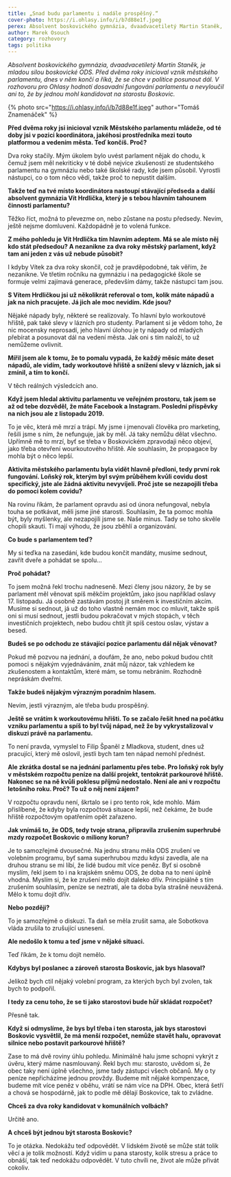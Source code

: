 ```yaml
---
title: „Snad budu parlamentu i nadále prospěšný.“
cover-photo: https://i.ohlasy.info/i/b7d88e1f.jpeg
perex: Absolvent boskovického gymnázia, dvaadvacetiletý Martin Staněk, je mladou silou boskovické ODS. Před dvěma roky inicioval vznik městského parlamentu, dnes v něm končí a říká, že se chce v politice posunout dál.
author: Marek Osouch
category: rozhovory
tags: politika
---
```


*Absolvent boskovického gymnázia, dvaadvacetiletý Martin Staněk, je mladou silou boskovické ODS. Před dvěma roky inicioval vznik městského parlamentu, dnes v něm končí a říká, že se chce v politice posunout dál. V rozhovoru pro Ohlasy hodnotí dosavadní fungování parlamentu a nevyloučil ani to, že by jednou mohl kandidovat na starostu Boskovic.*

{% photo src="https://i.ohlasy.info/i/b7d88e1f.jpeg" author="Tomáš Znamenáček" %}

**Před dvěma roky jsi inicioval vznik Městského parlamentu mládeže, od té doby jsi v pozici koordinátora, jakéhosi prostředníka mezi touto platformou a vedením města. Teď končíš. Proč?**

Dva roky stačily. Mým úkolem bylo uvést parlament nějak do chodu, k čemuž jsem měl nekriticky v té době nejvíce zkušeností ze studentského parlamentu na gymnáziu nebo také školské rady, kde jsem působil. Vyrostli nástupci, co o tom něco vědí, takže proč to nepustit dalším.

**Takže teď na tvé místo koordinátora nastoupí stávající předseda a další absolvent gymnázia Vít Hrdlička, který je s tebou hlavním tahounem činnosti parlamentu?**

Těžko říct, možná to převezme on, nebo zůstane na postu předsedy. Nevím, ještě nejsme domluveni. Každopádně je to volená funkce.

**Z mého pohledu je Vít Hrdlička tím hlavním adeptem. Má se ale místo něj kdo stát předsedou? A nezanikne za dva roky městský parlament, když tam ani jeden z vás už nebude působit?**

I kdyby Vítek za dva roky skončil, což je pravděpodobné, tak věřím, že nezanikne. Ve třetím ročníku na gymnáziu i na pedagogické škole se formuje velmi zajímavá generace, především dámy, takže nástupci tam jsou.

**S Vítem Hrdličkou jsi už několikrát referoval o tom, kolik máte nápadů a jak na nich pracujete. Já jich ale moc nevidím. Kde jsou?**

Nějaké nápady byly, některé se realizovaly. To hlavní bylo workoutové hřiště, pak také slevy v lázních pro studenty. Parlament si je vědom toho, že nic mocensky neprosadí, jeho hlavní úlohou je ty nápady od mladých přebírat a posunovat dál na vedení města. Jak oni s tím naloží, to už nemůžeme ovlivnit.

**Mířil jsem ale k tomu, že to pomalu vypadá, že každý měsíc máte deset nápadů, ale vidím, tady workoutové hřiště a snížení slevy v lázních, jak si zmínil, a tím to končí.**

V těch reálných výsledcích ano.

**Když jsem hledal aktivitu parlamentu ve veřejném prostoru, tak jsem se až od tebe dozvěděl, že máte Facebook a Instagram. Poslední příspěvky na nich jsou ale z listopadu 2019.**

To je věc, která mě mrzí a trápí. My jsme i jmenovali člověka pro marketing, řešili jsme s ním, že nefunguje, jak by měl. Já taky nemůžu dělat všechno. Upřímně mě to mrzí, byť se třeba v Boskovickém zpravodaji něco objeví, jako třeba otevření wourkoutového hřiště. Ale souhlasím, že propagace by mohla být o něco lepší.

**Aktivita městského parlamentu byla vidět hlavně předloni, tedy první rok fungování. Loňský rok, kterým byl svým průběhem kvůli covidu dost specifický, jste ale žádná aktivitu nevyvíjeli. Proč jste se nezapojili třeba do pomoci kolem covidu?**

Na rovinu říkám, že parlament opravdu asi od února nefungoval, nebyla touha se potkávat, měli jsme jiné starosti. Souhlasím, že ta pomoc mohla být, byly myšlenky, ale nezapojili jsme se. Naše minus. Tady se toho skvěle chopili skauti. Ti mají výhodu, že jsou zběhlí a organizování.

**Co bude s parlamentem teď?**

My si teďka na zasedání, kde budou končit mandáty, musíme sednout, zavřít dveře a pohádat se spolu…

**Proč pohádat?**

To jsem možná řekl trochu nadneseně. Mezi členy jsou názory, že by se parlament měl věnovat spíš měkčím projektům, jako jsou například oslavy 17. listopadu. Já osobně zastávám postoj jít směrem k investičním akcím. Musíme si sednout, já už do toho vlastně nemám moc co mluvit, takže spíš oni si musí sednout, jestli budou pokračovat v mých stopách, v těch investičních projektech, nebo budou chtít jít spíš cestou oslav, výstav a besed.

**Budeš se po odchodu ze stávající pozice parlamentu dál nějak věnovat?**

Pokud mě pozvou na jednání, a doufám, že ano, nebo pokud budou chtít pomoci s nějakým vyjednáváním, znát můj názor, tak vzhledem ke zkušenostem a kontaktům, které mám, se tomu nebráním. Rozhodně nepráskám dveřmi.

**Takže budeš nějakým výrazným poradním hlasem.**

Nevím, jestli výrazným, ale třeba budu prospěšný.

**Ještě se vrátím k workoutovému hřišti. To se začalo řešit hned na počátku vzniku parlamentu a spíš to byl tvůj nápad, než že by vykrystalizoval v diskuzi právě na parlamentu.**

To není pravda, vymyslel to Filip Španěl z Mladkova, student, dnes už pracující, který mě oslovil, jestli bych tam ten nápad nemohl přednést.

**Ale zkrátka dostal se na jednání parlamentu přes tebe. Pro loňský rok byly v městském rozpočtu peníze na další projekt, tentokrát parkourové hřiště. Nakonec se na ně kvůli poklesu příjmů nedostalo. Není ale ani v rozpočtu letošního roku. Proč? To už o něj není zájem?**

V rozpočtu opravdu není, škrtalo se i pro tento rok, kde mohlo. Mám přislíbené, že kdyby byla rozpočtová situace lepší, než čekáme, že bude hřiště rozpočtovým opatřením opět zařazeno. 

**Jak vnímáš to, že ODS, tedy tvoje strana, připravila zrušením superhrubé mzdy rozpočet Boskovic o miliony korun?**

Je to samozřejmě dvousečné. Na jednu stranu měla ODS zrušení ve volebním programu, byť sama superhrubou mzdu kdysi zavedla, ale na druhou stranu se mi líbí, že lidé budou mít více peněz. Byť si osobně myslím, řekl jsem to i na krajském sněmu ODS, že doba na to není úplně vhodná. Myslím si, že ke zrušení mělo dojít daleko dřív. Principiálně s tím zrušením souhlasím, peníze se neztratí, ale ta doba byla strašně neuvážená. Mělo k tomu dojít dřív.

**Nebo později?**

To je samozřejmě o diskuzi. Ta daň se měla zrušit sama, ale Sobotkova vláda zrušila to zrušující usnesení.

**Ale nedošlo k tomu a teď jsme v nějaké situaci.**

Teď říkám, že k tomu dojít nemělo.

**Kdybys byl poslanec a zároveň starosta Boskovic, jak bys hlasoval?**

Jelikož bych ctil nějaký volební program, za kterých bych byl zvolen, tak bych to podpořil.

**I tedy za cenu toho, že se ti jako starostovi bude hůř skládat rozpočet?**

Přesně tak.

**Když si odmyslíme, že bys byl třeba i ten starosta, jak bys starostovi Boskovic vysvětlil, že má menší rozpočet, nemůže stavět halu, opravovat silnice nebo postavit parkourové hřiště?**

Zase to má dvě roviny úhlu pohledu. Minimálně halu jsme schopni vykrýt z úvěru, který máme nasmlouvaný. Řekl bych mu: starosto, uvědom si, že obec taky není úplně všechno, jsme tady zástupci všech občanů. My o ty peníze nepřicházíme jednou provždy. Budeme mít nějaké kompenzace, budeme mít více peněz v oběhu, vrátí se nám více na DPH. Obec, která šetří a chová se hospodárně, jak to podle mě dělají Boskovice, tak to zvládne.

**Chceš za dva roky kandidovat v komunálních volbách?**

Určitě ano.

**A chceš být jednou být starosta Boskovic?**

To je otázka. Nedokážu teď odpovědět. V lidském životě se může stát tolik věcí a je tolik možností. Když vidím u pana starosty, kolik stresu a práce to obnáší, tak teď nedokážu odpovědět. V tuto chvíli ne, život ale může přivát cokoliv.
